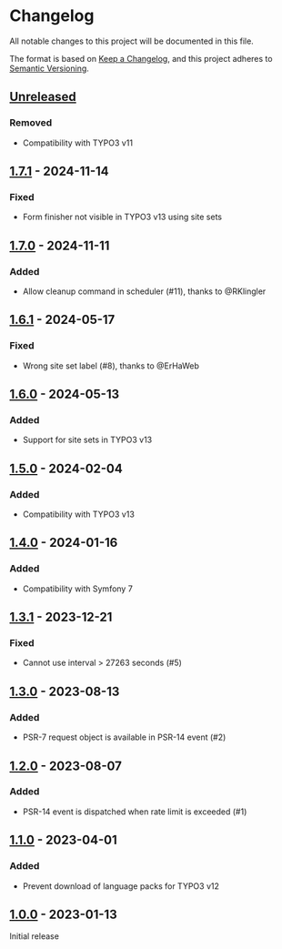 # Changelog
All notable changes to this project will be documented in this file.

The format is based on [Keep a Changelog](https://keepachangelog.com/en/1.0.0/),
and this project adheres to [Semantic Versioning](https://semver.org/spec/v2.0.0.html).

## [Unreleased]

### Removed
- Compatibility with TYPO3 v11

## [1.7.1] - 2024-11-14

### Fixed
- Form finisher not visible in TYPO3 v13 using site sets

## [1.7.0] - 2024-11-11

### Added
- Allow cleanup command in scheduler (#11), thanks to @RKlingler

## [1.6.1] - 2024-05-17

### Fixed
- Wrong site set label (#8), thanks to @ErHaWeb

## [1.6.0] - 2024-05-13

### Added
- Support for site sets in TYPO3 v13

## [1.5.0] - 2024-02-04

### Added
- Compatibility with TYPO3 v13

## [1.4.0] - 2024-01-16

### Added
- Compatibility with Symfony 7

## [1.3.1] - 2023-12-21

### Fixed
- Cannot use interval > 27263 seconds (#5)

## [1.3.0] - 2023-08-13

### Added
- PSR-7 request object is available in PSR-14 event (#2)

## [1.2.0] - 2023-08-07

### Added
- PSR-14 event is dispatched when rate limit is exceeded (#1)

## [1.1.0] - 2023-04-01

### Added
- Prevent download of language packs for TYPO3 v12

## [1.0.0] - 2023-01-13

Initial release

[Unreleased]: https://github.com/brotkrueml/typo3-form-rate-limit/compare/v1.7.1...HEAD
[1.7.1]: https://github.com/brotkrueml/typo3-form-rate-limit/compare/v1.7.1...v1.7.1
[1.7.0]: https://github.com/brotkrueml/typo3-form-rate-limit/compare/v1.6.1...v1.7.0
[1.6.1]: https://github.com/brotkrueml/typo3-form-rate-limit/compare/v1.6.0...v1.6.1
[1.6.0]: https://github.com/brotkrueml/typo3-form-rate-limit/compare/v1.5.0...v1.6.0
[1.5.0]: https://github.com/brotkrueml/typo3-form-rate-limit/compare/v1.4.0...v1.5.0
[1.4.0]: https://github.com/brotkrueml/typo3-form-rate-limit/compare/v1.3.1...v1.4.0
[1.3.1]: https://github.com/brotkrueml/typo3-form-rate-limit/compare/v1.3.0...v1.3.1
[1.3.0]: https://github.com/brotkrueml/typo3-form-rate-limit/compare/v1.2.0...v1.3.0
[1.2.0]: https://github.com/brotkrueml/typo3-form-rate-limit/compare/v1.1.0...v1.2.0
[1.1.0]: https://github.com/brotkrueml/typo3-form-rate-limit/compare/v1.0.0...v1.1.0
[1.0.0]: https://github.com/brotkrueml/typo3-form-rate-limit/releases/tag/v1.0.0
